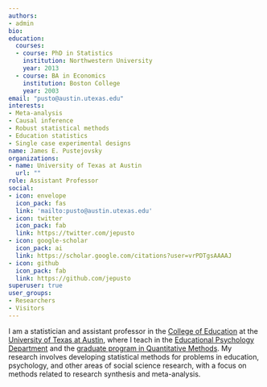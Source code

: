 ```yaml
---
authors:
- admin
bio: 
education:
  courses:
  - course: PhD in Statistics
    institution: Northwestern University
    year: 2013
  - course: BA in Economics
    institution: Boston College
    year: 2003
email: "pusto@austin.utexas.edu"
interests:
- Meta-analysis
- Causal inference
- Robust statistical methods
- Education statistics
- Single case experimental designs
name: James E. Pustejovsky
organizations:
- name: University of Texas at Austin
  url: ""
role: Assistant Professor
social:
- icon: envelope
  icon_pack: fas
  link: 'mailto:pusto@austin.utexas.edu'
- icon: twitter
  icon_pack: fab
  link: https://twitter.com/jepusto
- icon: google-scholar
  icon_pack: ai
  link: https://scholar.google.com/citations?user=vrPDTgsAAAAJ
- icon: github
  icon_pack: fab
  link: https://github.com/jepusto
superuser: true
user_groups:
- Researchers
- Visitors
---
```


I am a statistician and assistant professor in the [College of Education](https://education.utexas.edu/) at the [University of Texas at Austin](https://www.utexas.edu/), where I teach in the [Educational Psychology Department](https://education.utexas.edu/departments/educational-psychology) and the [graduate program in Quantitative Methods](https://education.utexas.edu/departments/educational-psychology/graduate-programs/quantitative-methods). My research involves developing statistical methods for problems in education, psychology, and other areas of social science research, with a focus on methods related to research synthesis and meta-analysis. 

